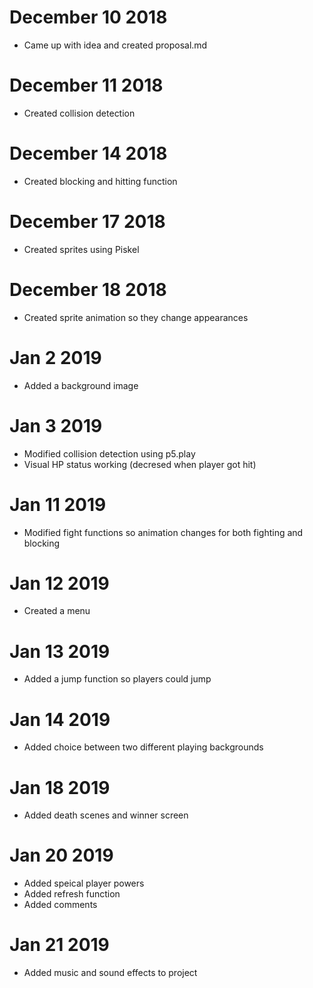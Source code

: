 # December 10 2018
- Came up with idea and created proposal.md

# December 11 2018
- Created collision detection

# December 14 2018
- Created blocking and hitting function

# December 17 2018
- Created sprites using Piskel

# December 18 2018
- Created sprite animation so they change appearances

# Jan 2 2019
- Added a background image

# Jan 3 2019
- Modified collision detection using p5.play
- Visual HP status working (decresed when player got hit)

# Jan 11 2019
- Modified fight functions so animation changes for both fighting and blocking

# Jan 12 2019
- Created a menu 

# Jan 13 2019
- Added a jump function so players could jump

# Jan 14 2019
- Added choice between two different playing backgrounds

# Jan 18 2019
- Added death scenes and winner screen

# Jan 20 2019
- Added speical player powers
- Added refresh function
- Added comments

# Jan 21 2019
- Added music and sound effects to project
